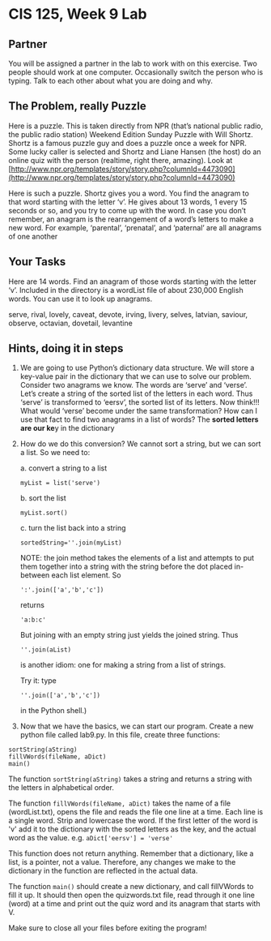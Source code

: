 CIS 125, Week 9 Lab
===================

Partner
-------

You will be assigned a partner in the lab to work with on this exercise.
Two people should work at one computer. Occasionally switch the person
who is typing. Talk to each other about what you are doing and why.

The Problem, really Puzzle 
---------------------------

Here is a puzzle. This is taken directly from NPR (that’s national
public radio, the public radio station) Weekend Edition Sunday Puzzle
with Will Shortz. Shortz is a famous puzzle guy and does a puzzle once a
week for NPR. Some lucky caller is selected and Shortz and Liane Hansen
(the host) do an online quiz with the person (realtime, right there,
amazing). Look at [http://www.npr.org/templates/story/story.php?columnId=4473090](http://www.npr.org/templates/story/story.php?columnId=4473090)


Here is such a puzzle. Shortz gives you a word. You find the anagram to
that word starting with the letter ‘v’. He gives about 13 words, 1 every
15 seconds or so, and you try to come up with the word. In case you
don’t remember, an anagram is the rearrangement of a word’s letters to
make a new word. For example, ‘parental’, ‘prenatal’, and ‘paternal’ are
all anagrams of one another

Your Tasks
----------

Here are 14 words. Find an anagram of those words starting with the
letter ‘v’. Included in the directory is a wordList file of about
230,000 English words. You can use it to look up anagrams.

serve, rival, lovely, caveat, devote, irving, livery, selves, latvian,
saviour, observe, octavian, dovetail, levantine

Hints, doing it in steps
------------------------

1.  We are going to use Python’s dictionary data structure. We will
    store a key-value pair in the dictionary that we can use to solve
    our problem. Consider two anagrams we know. The words are ‘serve’
    and ‘verse’. Let’s create a string of the sorted list of the letters
    in each word. Thus ‘serve’ is transformed to ‘eersv’, the sorted
    list of its letters. Now think!!! What would ‘verse’ become under
    the same transformation? How can I use that fact to find two
    anagrams in a list of words? The **sorted letters are our ke**y in
    the dictionary

2.  How do we do this conversion? We cannot sort a string, but we can
    sort a list. So we need to:  

	a.  convert a string to a list 
	
	`myList = list('serve')`

    b.  sort the list 
    
    `myList.sort()`

    c.  turn the list back into a string  
    
    `sortedString=''.join(myList)`

      NOTE:  the join method takes the elements of a list and attempts to put them together into a string with the string before the dot placed in-between each list element. So 
      
      `':'.join(['a','b','c'])` 
      
      returns 
      
      `'a:b:c'`   
      
      But joining with an empty string just yields the joined string. Thus 
      
      `''.join(aList)`   
      
      is another idiom: one for making a string from a list of strings. 
      
      Try it: type  
       
       `''.join(['a','b','c'])` 
       
       in the Python shell.)

3. Now that we have the basics, we can start our program.  Create a new python file called lab9.py. In this file, create three functions:  

`sortString(aString)`  
`fillVWords(fileName, aDict)`  
`main()`  


The function `sortString(aString)` takes a string and returns a string with the letters in alphabetical order.  

The function `fillVWords(fileName, aDict)` takes the name of a file (wordList.txt), opens the file and reads the file one line at a time.  Each line is a single word. Strip and lowercase the word. If the first letter of the word is 'v' add it to the dictionary with the sorted letters as the key, and the actual word as the value.  e.g.  `aDict['eersv'] = 'verse' `

This function does not return anything. Remember that a dictionary, like a list, is a pointer, not a value. Therefore, any changes we make to the dictionary in the function are reflected in the actual data.  

The function `main()` should create a new dictionary, and call fillVWords to fill it up. It should then open the quizwords.txt file, read through it one line (word) at a time and print out the quiz word and its anagram that starts with V.

Make sure to close all your files before exiting the program!


